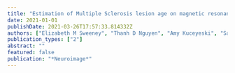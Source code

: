```yaml
---
title: "Estimation of Multiple Sclerosis lesion age on magnetic resonance imaging"
date: 2021-01-01
publishDate: 2021-03-26T17:57:33.814332Z
authors: ["Elizabeth M Sweeney", "Thanh D Nguyen", "Amy Kuceyeski", "Sarah M Ryan", "Shun Zhang", "Lily Zexter", "Yi Wang", "Susan A Gauthier"]
publication_types: ["2"]
abstract: ""
featured: false
publication: "*Neuroimage*"
---
```


